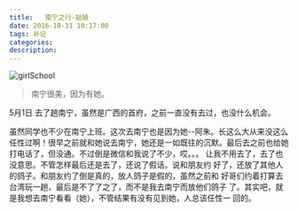 ```yaml
---
title:   南宁之行-姑娘
date: 2016-10-31 10:17:00
tags: 补记
categories:
description:
---
```


![girlSchool](/images/girlSchool.jpg)

> 南宁很美，因为有她。

5月1日 去了趟南宁，虽然是广西的首府，之前一直没有去过，也没什么机会。
<!--more-->
虽然同学也不少在南宁上班。这次去南宁也是因为她--阿朱。长这么大从来没这么
任性过啊！很早之前就和她说去南宁，她还是一如既往的沉默。最后去之前也给她
打电话了，但没通。不过倒是微信和我说了不少，哎。。。
让我不用去了，去了也没意思。不管怎样最后还是去了，还说了假话。说和朋友约
好了，还放了其他人的鸽子。和朋友约了倒是真的，放人鸽子是假的，虽然之前和
好哥们约着打算去台湾玩一趟，最后是不了了之了，而不是我去南宁而放他们鸽子
了。其实吧，就是我想去南宁看看（她），不管结果有没有见到她，人总该任性一
回的。


